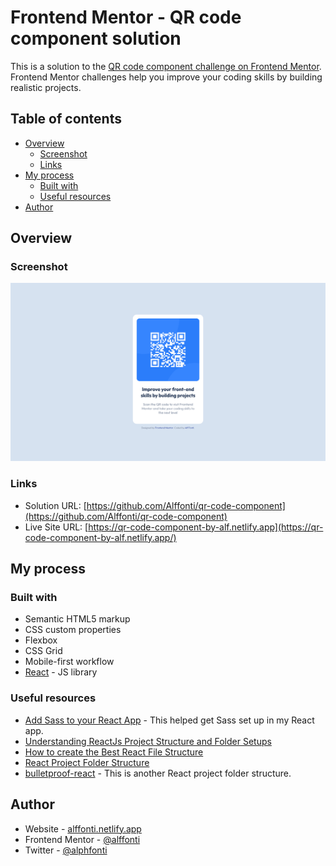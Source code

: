 # Frontend Mentor - QR code component solution

This is a solution to the [QR code component challenge on Frontend Mentor](https://www.frontendmentor.io/challenges/qr-code-component-iux_sIO_H). Frontend Mentor challenges help you improve your coding skills by building realistic projects. 

## Table of contents

- [Overview](#overview)
  - [Screenshot](#screenshot)
  - [Links](#links)
- [My process](#my-process)
  - [Built with](#built-with)
  - [Useful resources](#useful-resources)
- [Author](#author)

## Overview

### Screenshot

![](./screenshot.jpg)

### Links

- Solution URL: [https://github.com/Alffonti/qr-code-component](https://github.com/Alffonti/qr-code-component)
- Live Site URL: [https://qr-code-component-by-alf.netlify.app](https://qr-code-component-by-alf.netlify.app/)

## My process

### Built with

- Semantic HTML5 markup
- CSS custom properties
- Flexbox
- CSS Grid
- Mobile-first workflow
- [React](https://reactjs.org/) - JS library

### Useful resources

- [Add Sass to your React App](https://medium.com/nerd-for-tech/add-sass-to-your-react-app-in-2021-here-is-how-c7260c323a5a) - This helped get Sass set up in my React app.
- [Understanding ReactJs Project Structure and Folder Setups](https://www.xenonstack.com/insights/reactjs-project-structure)
- [How to create the Best React File Structure](https://medium.com/an-idea/how-to-create-the-best-react-file-structure-dd7eb51aa051)
- [React Project Folder Structure](https://dev.to/knitesh/react-project-folder-structure-30cm)
- [bulletproof-react](https://github.com/alan2207/bulletproof-react/blob/master/docs/project-structure.md) - This is another React project folder structure.


## Author

- Website - [alffonti.netlify.app](https://alffonti.netlify.app/)
- Frontend Mentor - [@alffonti](https://www.frontendmentor.io/profile/Alffonti)
- Twitter - [@alphfonti](https://twitter.com/alphfonti)

